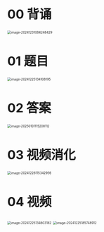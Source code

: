 # 00 背诵

<img src="https://cvp.oss-cn-shanghai.aliyuncs.com/202412310842715.png" alt="image-20241231084248429" style="zoom:50%;" />



# 01 题目

<img src="https://cvp.oss-cn-shanghai.aliyuncs.com/202412251341278.png" alt="image-20241225134108195" style="zoom:50%;" />

# 02 答案

<img src="https://cvp.oss-cn-shanghai.aliyuncs.com/202501011152350.png" alt="image-20250101115208112" style="zoom:50%;" />



# 03 视频消化

<img src="https://cvp.oss-cn-shanghai.aliyuncs.com/202412281153137.png" alt="image-20241228115342956" style="zoom:50%;" />



# 04 视频

<img src="https://cvp.oss-cn-shanghai.aliyuncs.com/202412251346475.png" alt="image-20241225134603182" style="zoom:50%;" />

<img src="https://cvp.oss-cn-shanghai.aliyuncs.com/202412251857167.png" alt="image-20241225185748912" style="zoom:50%;" />

